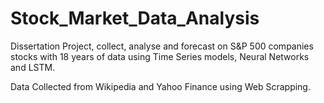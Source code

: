 # Stock_Market_Data_Analysis
Dissertation Project, collect, analyse and forecast on S&amp;P 500 companies stocks with 18 years of data using Time Series models, Neural Networks and LSTM.

Data Collected from Wikipedia and Yahoo Finance using Web Scrapping.
